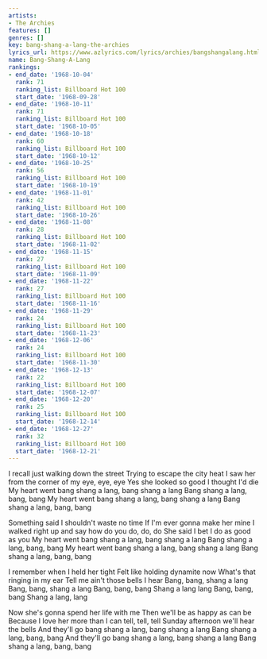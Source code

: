```yaml
---
artists:
- The Archies
features: []
genres: []
key: bang-shang-a-lang-the-archies
lyrics_url: https://www.azlyrics.com/lyrics/archies/bangshangalang.html
name: Bang-Shang-A-Lang
rankings:
- end_date: '1968-10-04'
  rank: 71
  ranking_list: Billboard Hot 100
  start_date: '1968-09-28'
- end_date: '1968-10-11'
  rank: 71
  ranking_list: Billboard Hot 100
  start_date: '1968-10-05'
- end_date: '1968-10-18'
  rank: 60
  ranking_list: Billboard Hot 100
  start_date: '1968-10-12'
- end_date: '1968-10-25'
  rank: 56
  ranking_list: Billboard Hot 100
  start_date: '1968-10-19'
- end_date: '1968-11-01'
  rank: 42
  ranking_list: Billboard Hot 100
  start_date: '1968-10-26'
- end_date: '1968-11-08'
  rank: 28
  ranking_list: Billboard Hot 100
  start_date: '1968-11-02'
- end_date: '1968-11-15'
  rank: 27
  ranking_list: Billboard Hot 100
  start_date: '1968-11-09'
- end_date: '1968-11-22'
  rank: 27
  ranking_list: Billboard Hot 100
  start_date: '1968-11-16'
- end_date: '1968-11-29'
  rank: 24
  ranking_list: Billboard Hot 100
  start_date: '1968-11-23'
- end_date: '1968-12-06'
  rank: 24
  ranking_list: Billboard Hot 100
  start_date: '1968-11-30'
- end_date: '1968-12-13'
  rank: 22
  ranking_list: Billboard Hot 100
  start_date: '1968-12-07'
- end_date: '1968-12-20'
  rank: 25
  ranking_list: Billboard Hot 100
  start_date: '1968-12-14'
- end_date: '1968-12-27'
  rank: 32
  ranking_list: Billboard Hot 100
  start_date: '1968-12-21'
---
```


I recall just walking down the street
Trying to escape the city heat
I saw her from the corner of my eye, eye, eye
Yes she looked so good I thought I'd die
My heart went bang shang a lang, bang shang a lang
Bang shang a lang, bang, bang
My heart went bang shang a lang, bang shang a lang
Bang shang a lang, bang, bang

Something said I shouldn't waste no time
If I'm ever gonna make her mine
I walked right up and say how do you do, do, do
She said I bet I do as good as you
My heart went bang shang a lang, bang shang a lang
Bang shang a lang, bang, bang
My heart went bang shang a lang, bang shang a lang
Bang shang a lang, bang, bang

I remember when I held her tight
Felt like holding dynamite now
What's that ringing in my ear
Tell me ain't those bells I hear
Bang, bang, shang a lang
Bang, bang, shang a lang
Bang, bang, bang
Shang a lang lang
Bang, bang, bang
Shang a lang, lang

Now she's gonna spend her life with me
Then we'll be as happy as can be
Because I love her more than I can tell, tell, tell
Sunday afternoon we'll hear the bells
And they'll go bang shang a lang, bang shang a lang
Bang shang a lang, bang, bang
And they'll go bang shang a lang, bang shang a lang
Bang shang a lang, bang, bang



